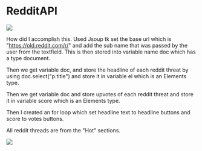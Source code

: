 # RedditAPI

![](redditapiprogram.gif)

How did I accomplish this. Used Jsoup tk set the base url which is "https://old.reddit.com/r/" and add the sub name that was passed by the user from the textfield. This is then stored into variable name doc which has a type document.

Then we get variable doc, and store the headline of each reddit threat by using doc.select("p.title") and store it in variable el which is an Elements type.

Then we get variable doc and store upvotes of each reddit threat and store it in variable score which is an Elements type.

Then I created an for loop which set headline text to headline buttons and score to votes buttons.

All reddit threads are from the "Hot" sections.




![](reddit.gif)

